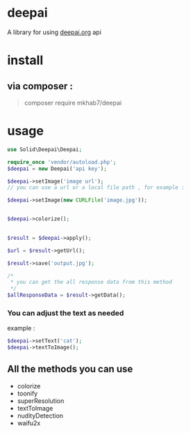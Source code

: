 # deepai

A library for using [deepai.org](http://deepai.org) api

# install
## via composer :

> composer require mkhab7/deepai
# usage
```php
use Solid\Deepai\Deepai;

require_once 'vendor/autoload.php';
$deepai = new Deepai('api key');

$deepai->setImage('image url'); 
// you can use a url or a local file path , for example : 

$deepai->setImage(new CURLFile('image.jpg'));


$deepai->colorize();

   
$result = $deepai->apply();

$url = $result->getUrl();

$result->save('output.jpg');

/*
 * you can get the all response data from this method 
 */
$allResponseData = $result->getData();
```
### You can adjust the text as needed
example : 
```php
$deepai->setText('cat');
$deepai->textToImage();
```
## All the methods you can use
- colorize
- toonify
- superResolution
- textToImage
- nudityDetection
- waifu2x